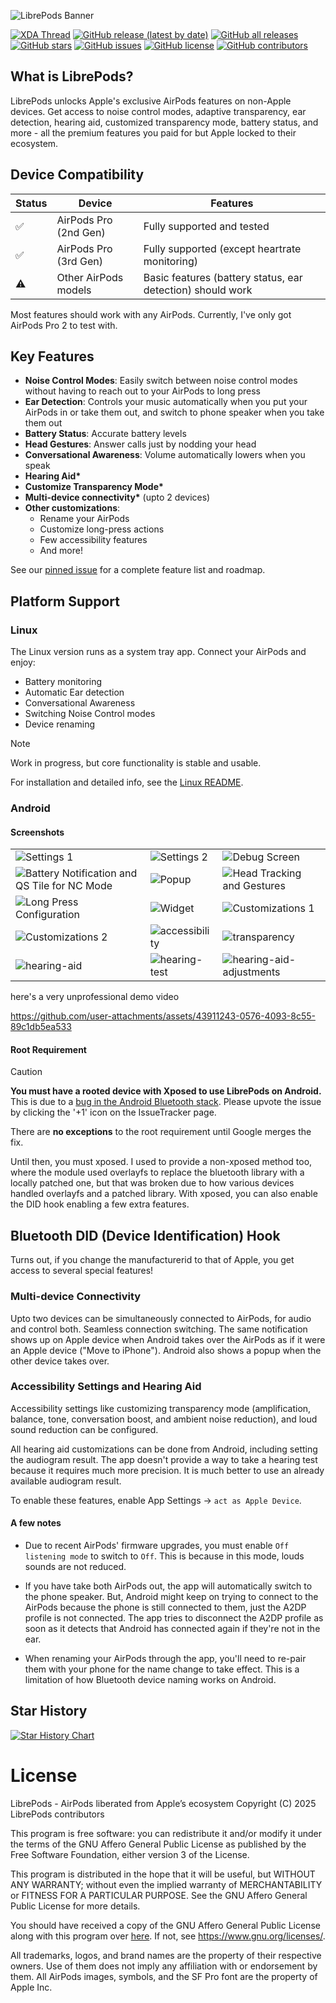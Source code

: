 ![LibrePods Banner](/imgs/banner.png)

[![XDA Thread](https://img.shields.io/badge/XDA_Forums-Thread-orange)](https://xdaforums.com/t/app-root-for-now-airpodslikenormal-unlock-apple-exclusive-airpods-features-on-android.4707585/)
[![GitHub release (latest by date)](https://img.shields.io/github/v/release/kavishdevar/librepods)](https://github.com/kavishdevar/librepods/releases/latest)
[![GitHub all releases](https://img.shields.io/github/downloads/kavishdevar/librepods/total)](https://github.com/kavishdevar/librepods/releases)
[![GitHub stars](https://img.shields.io/github/stars/kavishdevar/librepods)](https://github.com/kavishdevar/librepods/stargazers)
[![GitHub issues](https://img.shields.io/github/issues/kavishdevar/librepods)](https://github.com/kavishdevar/librepods/issues)
[![GitHub license](https://img.shields.io/github/license/kavishdevar/librepods)](https://github.com/kavishdevar/librepods/blob/main/LICENSE)
[![GitHub contributors](https://img.shields.io/github/contributors/kavishdevar/librepods)](https://github.com/kavishdevar/librepods/graphs/contributors)


## What is LibrePods?

LibrePods unlocks Apple's exclusive AirPods features on non-Apple devices. Get access to noise control modes, adaptive transparency, ear detection, hearing aid, customized transparency mode, battery status, and more - all the premium features you paid for but Apple locked to their ecosystem.

## Device Compatibility

| Status | Device                | Features                                                   |
| ------ | --------------------- | ---------------------------------------------------------- |
| ✅      | AirPods Pro (2nd Gen) | Fully supported and tested                                 |
| ✅      | AirPods Pro (3rd Gen) | Fully supported (except heartrate monitoring)              |
| ⚠️      | Other AirPods models  | Basic features (battery status, ear detection) should work |

Most features should work with any AirPods. Currently, I've only got AirPods Pro 2 to test with.

## Key Features

- **Noise Control Modes**: Easily switch between noise control modes without having to reach out to your AirPods to long press
- **Ear Detection**: Controls your music automatically when you put your AirPods in or take them out, and switch to phone speaker when you take them out
- **Battery Status**: Accurate battery levels
- **Head Gestures**: Answer calls just by nodding your head
- **Conversational Awareness**: Volume automatically lowers when you speak
- **Hearing Aid\***
- **Customize Transparency Mode\***
- **Multi-device connectivity\*** (upto 2 devices)
- **Other customizations**:
  - Rename your AirPods
  - Customize long-press actions
  - Few accessibility features
  - And more!

See our [pinned issue](https://github.com/kavishdevar/librepods/issues/20) for a complete feature list and roadmap.

## Platform Support

### Linux

The Linux version runs as a system tray app. Connect your AirPods and enjoy:

- Battery monitoring
- Automatic Ear detection
- Conversational Awareness
- Switching Noise Control modes
- Device renaming

> [!NOTE]
> Work in progress, but core functionality is stable and usable.

For installation and detailed info, see the [Linux README](/linux/README.md).

### Android

#### Screenshots

|                                                                                        |                                                   |                                                                             |
| -------------------------------------------------------------------------------------- | ------------------------------------------------- | --------------------------------------------------------------------------- |
| ![Settings 1](/android/imgs/settings-1.png)                                            | ![Settings 2](/android/imgs/settings-2.png)       | ![Debug Screen](/android/imgs/debug.png)                                    |
| ![Battery Notification and QS Tile for NC Mode](/android/imgs/notification-and-qs.png) | ![Popup](/android/imgs/popup.png)                 | ![Head Tracking and Gestures](/android/imgs/head-tracking-and-gestures.png) |
| ![Long Press Configuration](/android/imgs/long-press.png)                              | ![Widget](/android/imgs/widget.png)               | ![Customizations 1](/android/imgs/customizations-1.png)                     |
| ![Customizations 2](/android/imgs/customizations-2.png)                                | ![accessibility](/android/imgs/accessibility.png) | ![transparency](/android/imgs/transparency.png)                             |
| ![hearing-aid](/android/imgs/hearing-aid.png)                                          | ![hearing-test](/android/imgs/hearing-test.png)   | ![hearing-aid-adjustments](/android/imgs/hearing-aid-adjustments.png)       |


here's a very unprofessional demo video

https://github.com/user-attachments/assets/43911243-0576-4093-8c55-89c1db5ea533

#### Root Requirement

> [!CAUTION]
> **You must have a rooted device with Xposed to use LibrePods on Android.** This is due to a [bug in the Android Bluetooth stack](https://issuetracker.google.com/issues/371713238). Please upvote the issue by clicking the '+1' icon on the IssueTracker page.
> 
> There are **no exceptions** to the root requirement until Google merges the fix.

Until then, you must xposed. I used to provide a non-xposed method too, where the module used overlayfs to replace the bluetooth library with a locally patched one, but that was broken due to how various devices handled overlayfs and a patched library. With xposed, you can also enable the DID hook enabling a few extra features.

## Bluetooth DID (Device Identification) Hook

Turns out, if you change the manufacturerid to that of Apple, you get access to several special features!

### Multi-device Connectivity

Upto two devices can be simultaneously connected to AirPods, for audio and control both. Seamless connection switching. The same notification shows up on Apple device when Android takes over the AirPods as if it were an Apple device ("Move to iPhone"). Android also shows a popup when the other device takes over.

### Accessibility Settings and Hearing Aid

Accessibility settings like customizing transparency mode (amplification, balance, tone, conversation boost, and ambient noise reduction), and loud sound reduction can be configured.

All hearing aid customizations can be done from Android, including setting the audiogram result. The app doesn't provide a way to take a hearing test because it requires much more precision. It is much better to use an already available audiogram result. 

To enable these features, enable App Settings -> `act as Apple Device`.

#### A few notes

- Due to recent AirPods' firmware upgrades, you must enable `Off listening mode` to switch to `Off`. This is because in this mode, louds sounds are not reduced.

- If you have take both AirPods out, the app will automatically switch to the phone speaker. But, Android might keep on trying to connect to the AirPods because the phone is still connected to them, just the A2DP profile is not connected. The app tries to disconnect the A2DP profile as soon as it detects that Android has connected again if they're not in the ear.

- When renaming your AirPods through the app, you'll need to re-pair them with your phone for the name change to take effect. This is a limitation of how Bluetooth device naming works on Android.

## Star History

[![Star History Chart](https://api.star-history.com/svg?repos=kavishdevar/librepods&type=Date)](https://star-history.com/#kavishdevar/librepods&Date)

# License

LibrePods - AirPods liberated from Apple’s ecosystem
Copyright (C) 2025 LibrePods contributors

This program is free software: you can redistribute it and/or modify
it under the terms of the GNU Affero General Public License as published
by the Free Software Foundation, either version 3 of the License.

This program is distributed in the hope that it will be useful,
but WITHOUT ANY WARRANTY; without even the implied warranty of
MERCHANTABILITY or FITNESS FOR A PARTICULAR PURPOSE.  See the
GNU Affero General Public License for more details.

You should have received a copy of the GNU Affero General Public License
along with this program over [here](/LICENSE). If not, see <https://www.gnu.org/licenses/>.

All trademarks, logos, and brand names are the property of their respective owners. Use of them does not imply any affiliation with or endorsement by them. All AirPods images, symbols, and the SF Pro font are the property of Apple Inc.
